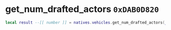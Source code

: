 # get_num_drafted_actors `0xDAB0D820`

```lua
local result --[[ number ]] = natives.vehicles.get_num_drafted_actors(_actor --[[ number ]])
```